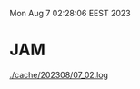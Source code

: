 Mon Aug  7 02:28:06 EEST 2023
# JAM
<a href='./cache/202308/07_02.log'>./cache/202308/07_02.log</a>
